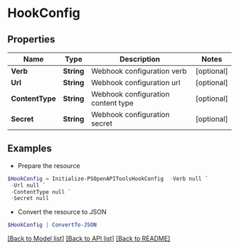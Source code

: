 # HookConfig
## Properties

Name | Type | Description | Notes
------------ | ------------- | ------------- | -------------
**Verb** | **String** | Webhook configuration verb | [optional] 
**Url** | **String** | Webhook configuration url | [optional] 
**ContentType** | **String** | Webhook configuration content type | [optional] 
**Secret** | **String** | Webhook configuration secret | [optional] 

## Examples

- Prepare the resource
```powershell
$HookConfig = Initialize-PSOpenAPIToolsHookConfig  -Verb null `
 -Url null `
 -ContentType null `
 -Secret null
```

- Convert the resource to JSON
```powershell
$HookConfig | ConvertTo-JSON
```

[[Back to Model list]](../README.md#documentation-for-models) [[Back to API list]](../README.md#documentation-for-api-endpoints) [[Back to README]](../README.md)

